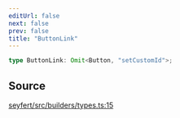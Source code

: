 ```yaml
---
editUrl: false
next: false
prev: false
title: "ButtonLink"
---
```


```ts
type ButtonLink: Omit<Button, "setCustomId">;
```

## Source

[seyfert/src/builders/types.ts:15](https://github.com/potoland/potocuit/blob/fe122a1/src/builders/types.ts#L15)
